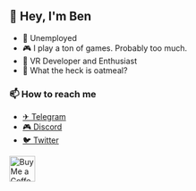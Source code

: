 ## 👋 Hey, I'm Ben 

- 🌴 Unemployed
- 🎮 I play a ton of games. Probably too much. 
- 🥽 VR Developer and Enthusiast
- 🤔 What the heck is oatmeal?

### 📫 How to reach me

- [✈ Telegram](https://t.me/benaclejames)
- [🎮 Discord](https://discord.com/users/102439138581573632)
- [🐦 Twitter](https://twitter.com/benaclejames)

<a href='https://ko-fi.com/benaclejames' target='_blank'><img height='35' style='border:0px;height:46px;' src='https://az743702.vo.msecnd.net/cdn/kofi3.png?v=0' border='0' alt='Buy Me a Coffee at ko-fi.com' />


<!--
**benaclejames/benaclejames** is a ✨ _special_ ✨ repository because its `README.md` (this file) appears on your GitHub profile.

Here are some ideas to get you started:

- 🔭 I’m currently working on ...
- 🌱 I’m currently learning ...
- 👯 I’m looking to collaborate on ...
- 🤔 I’m looking for help with ...
- 💬 Ask me about ...
- 📫 How to reach me: ...
- 😄 Pronouns: ...
- ⚡ Fun fact: ...
-->
